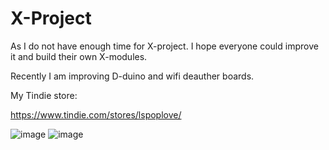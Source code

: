 # X-Project
As I do not have enough time for X-project. I hope everyone could improve it and build their own X-modules.
    
Recently I am improving D-duino and wifi deauther boards.
   
My Tindie store:
    
https://www.tindie.com/stores/lspoplove/

![image](https://github.com/lspoplove/D-duino/blob/master/Documents/X-project.jpg)
![image](https://github.com/lspoplove/D-duino/blob/master/Documents/X-OLED.jpg)
